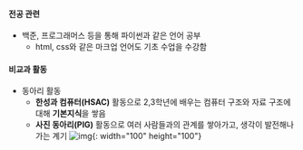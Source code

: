 #### 전공 관련
  - 백준, 프로그래머스 등을 통해 파이썬과 같은 언어 공부
    - html, css와 같은 마크업 언어도 기초 수업을 수강함

#### 비교과 활동
  - 동아리 활동
    - **한성과 컴퓨터(HSAC)** 활동으로 2,3학년에 배우는 컴퓨터 구조와 자료 구조에 대해 **기본지식**을 쌓음
    - **사진 동아리(PIG)** 활동으로 여러 사람들과의 관계를 쌓아가고, 생각이 발전해나가는 계기 
   ![img](./images/workExperience/1.jpg){: width="100" height="100"}